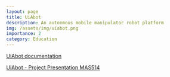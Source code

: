 ```yaml
---
layout: page
title: UiAbot
description: An autonmous mobile manipulator robot platform
img: /assets/img/uiabot.png
importance: 2
category: Education
---
```

<a href='https://drdanielh.github.io/UiAbot/'>UiAbot documentation</a>

<a href='https://youtu.be/qCHMGvAyKpg'>UiAbot - Project Presentation MAS514</a>

